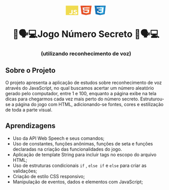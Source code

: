 <div style="display: inline_block" align="center"><br>
  <img align="center" alt="Rafa-Js" height="30" width="40" src="https://raw.githubusercontent.com/devicons/devicon/master/icons/javascript/javascript-plain.svg">
  <img align="center" alt="Rafa-HTML" height="30" width="40" src="https://raw.githubusercontent.com/devicons/devicon/master/icons/html5/html5-original.svg">
  <img align="center" alt="Rafa-CSS" height="30" width="40" src="https://raw.githubusercontent.com/devicons/devicon/master/icons/css3/css3-original.svg">
  
  
</div>

<p align="center">
  <h1 align="center">🤔🗣️💻Jogo Número Secreto 🤔🗣️💻</h1>
  <h3 align="center"> (utilizando reconhecimento de voz) </h3>
</p>

## Sobre o Projeto

O projeto apresenta a aplicação de estudos sobre reconhecimento de voz através do JavaScript, no qual buscamos acertar um número aleatório gerado pelo computador, entre 1 e 100, enquanto a página exibe na tela dicas para chegarmos cada vez mais perto do número secreto.
Estruturou-se a página do jogo com HTML, adicionando-se fontes, cores e estilização de toda a parte visual.

## Aprendizagens

- Uso da API Web Speech e seus comandos;
- Uso de constantes, funções anônimas, funções de seta e funções declaradas na criação das funcionalidades do jogo.
- Aplicação de template String para incluir tags no escopo do arquivo HTML;
- Uso de estruturas condicionais `if` , `else if` e `else` para criar as validações;
- Criação de estilo CSS responsivo;
- Manipulação de eventos, dados e elementos com JavaScript;

